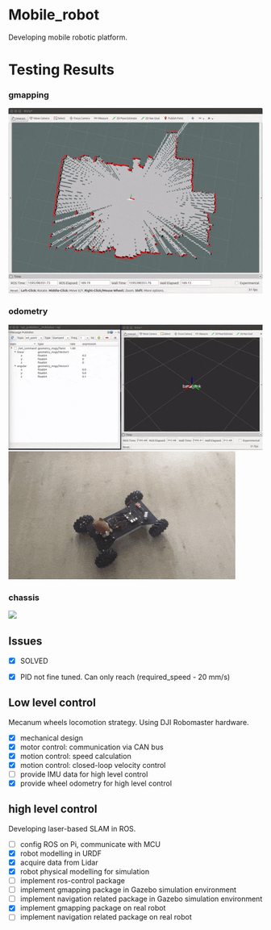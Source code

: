 # Mobile_robot

Developing mobile robotic platform.

# Testing Results

### gmapping  
![](pics/test_gmapping.gif)

### odometry  
![](pics/test_odom.gif)
![](pics/test_odom_video.gif)

### chassis  
![](pics/test_chassis.gif)

## Issues

- [x] SOLVED  
- [x] PID not fine tuned. Can only reach (required_speed - 20 mm/s)


## Low level control

Mecanum wheels locomotion strategy. Using DJI Robomaster hardware.

- [x] mechanical design
- [x] motor control: communication via CAN bus
- [x] motion control: speed calculation
- [x] motion control: closed-loop velocity control
- [ ] provide IMU data for high level control
- [x] provide wheel odometry for high level control

## high level control

Developing laser-based SLAM in ROS.

- [ ] config ROS on Pi, communicate with MCU
- [x] robot modelling in URDF
- [x] acquire data from Lidar
- [x] robot physical modelling for simulation
- [ ] implement ros-control package
- [ ] implement gmapping package in Gazebo simulation environment
- [ ] implement navigation related package in Gazebo simulation environment
- [x] implement gmapping package on real robot
- [ ] implement navigation related package on real robot
